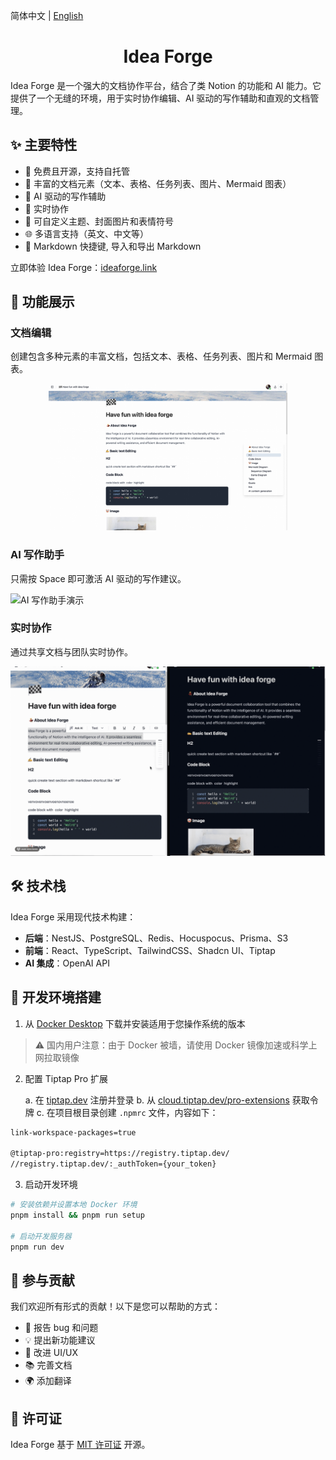 简体中文 | [English](README.md)

<h1 align="center">Idea Forge</h1>

Idea Forge 是一个强大的文档协作平台，结合了类 Notion 的功能和 AI 能力。它提供了一个无缝的环境，用于实时协作编辑、AI 驱动的写作辅助和直观的文档管理。

## ✨ 主要特性

- 💯 免费且开源，支持自托管
- 🔧 丰富的文档元素（文本、表格、任务列表、图片、Mermaid 图表）
- 🤖 AI 驱动的写作辅助
- 👥 实时协作
- 🎨 可自定义主题、封面图片和表情符号
- 🌐 多语言支持（英文、中文等）
- 📝 Markdown 快捷键, 导入和导出 Markdown

立即体验 Idea Forge：[ideaforge.link](https://ideaforge.link/)

## 📸 功能展示

### 文档编辑

创建包含多种元素的丰富文档，包括文本、表格、任务列表、图片和 Mermaid 图表。

<div align="center">
  <figure>
    <a target="_blank" rel="noopener">
       <img src="./docs/images/idea-forge-banner.png" alt="Idea Forge 界面展示" width="90%" />
    </a>
  </figure>
</div>

### AI 写作助手

只需按 Space 即可激活 AI 驱动的写作建议。

![AI 写作助手演示](./docs/images/ai-writing.gif)

### 实时协作

通过共享文档与团队实时协作。

![实时协作演示](./docs/images/real-time-collab.gif)

## 🛠️ 技术栈

Idea Forge 采用现代技术构建：

- **后端**：NestJS、PostgreSQL、Redis、Hocuspocus、Prisma、S3
- **前端**：React、TypeScript、TailwindCSS、Shadcn UI、Tiptap
- **AI 集成**：OpenAI API

## 🚀 开发环境搭建

1. 从 [Docker Desktop](https://www.docker.com/products/docker-desktop/) 下载并安装适用于您操作系统的版本

> ⚠️ 国内用户注意：由于 Docker 被墙，请使用 Docker 镜像加速或科学上网拉取镜像

2. 配置 Tiptap Pro 扩展

   a. 在 [tiptap.dev](https://tiptap.dev/) 注册并登录
   b. 从 [cloud.tiptap.dev/pro-extensions](https://cloud.tiptap.dev/pro-extensions) 获取令牌
   c. 在项目根目录创建 `.npmrc` 文件，内容如下：

```bash
link-workspace-packages=true

@tiptap-pro:registry=https://registry.tiptap.dev/
//registry.tiptap.dev/:_authToken={your_token}
```

3. 启动开发环境

```bash
# 安装依赖并设置本地 Docker 环境
pnpm install && pnpm run setup

# 启动开发服务器
pnpm run dev
```

## 🤝 参与贡献

我们欢迎所有形式的贡献！以下是您可以帮助的方式：

- 🐛 报告 bug 和问题
- 💡 提出新功能建议
- 🎨 改进 UI/UX
- 📚 完善文档
- 🌍 添加翻译

## 📄 许可证

Idea Forge 基于 [MIT 许可证](LICENSE) 开源。
